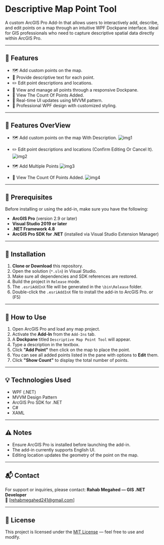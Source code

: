 # Descriptive Map Point Tool

A custom ArcGIS Pro Add-In that allows users to interactively add, describe, and edit points on a map through an intuitive WPF Dockpane interface. Ideal for GIS professionals who need to capture descriptive spatial data directly within ArcGIS Pro.

---

## 📌 Features 

- 🗺️ Add custom points on the map.
- 📝 Provide descriptive text for each point.
- ✏️ Edit point descriptions and locations.
- 🧾 View and manage all points through a responsive Dockpane.
- 🧾 View The Count Of Points Added.
- 🔄 Real-time UI updates using MVVM pattern.
- 🎨 Professional WPF design with customized styling.

---
## 📌 Features OverView

- 🗺️ Add custom points on the map With Description.
![img1](https://github.com/user-attachments/assets/b922a443-d76d-4bf9-aed6-ac4783e29a98)

- ✏️ Edit point descriptions and locations (Confirm Editing Or Cancel It).
  ![img2](https://github.com/user-attachments/assets/249a8b72-3ccf-4d56-9a47-2bf13f14aa36)
  
- 🗺️ Add Multiple Points
  ![img3](https://github.com/user-attachments/assets/ce73f769-2a02-4156-b7ac-1a1ef1d8aaf0)
  
- 🧾 View The Count Of Points Added.
  ![img4](https://github.com/user-attachments/assets/46feaff2-befb-4dcc-96c9-48910fe7751e)


---

## 🧩 Prerequisites

Before installing or using the add-in, make sure you have the following:

- **ArcGIS Pro** (version 2.9 or later)
- **Visual Studio 2019 or later**
- **.NET Framework 4.8**
- **ArcGIS Pro SDK for .NET** (installed via Visual Studio Extension Manager)

---

## 🚀 Installation

1. **Clone or Download** this repository.
2. Open the solution (`*.sln`) in Visual Studio.
3. Make sure all dependencies and SDK references are restored.
4. Build the project in `Release` mode.
5. The `.esriAddInX` file will be generated in the `\bin\Release` folder.
6. Double-click the `.esriAddInX` file to install the add-in to ArcGIS Pro. or (F5)

---

## 🧠 How to Use

1. Open ArcGIS Pro and load any map project.
2. Activate the **Add-In** from the `Add-Ins` tab.
3. A **Dockpane** titled `Descriptive Map Point Tool` will appear.
4. Type a description in the textbox.
5. Click **"Add Point"** then click on the map to place the point.
6. You can see all added points listed in the pane with options to **Edit** them.
7. Click **"Show Count"** to display the total number of points.

---

## 💡 Technologies Used

- WPF (.NET)
- MVVM Design Pattern
- ArcGIS Pro SDK for .NET
- C#
- XAML

---
## ⚠️ Notes

- Ensure ArcGIS Pro is installed before launching the add-in.
- The add-in currently supports English UI.
- Editing location updates the geometry of the point on the map.

---

## 📬 Contact

For support or inquiries, please contact:
**Rahab Megahed — GIS .NET Developer**  
📧 [rehabmegahed241@gmail.com]

---

## 📄 License

This project is licensed under the [MIT License](LICENSE) — feel free to use and modify.

